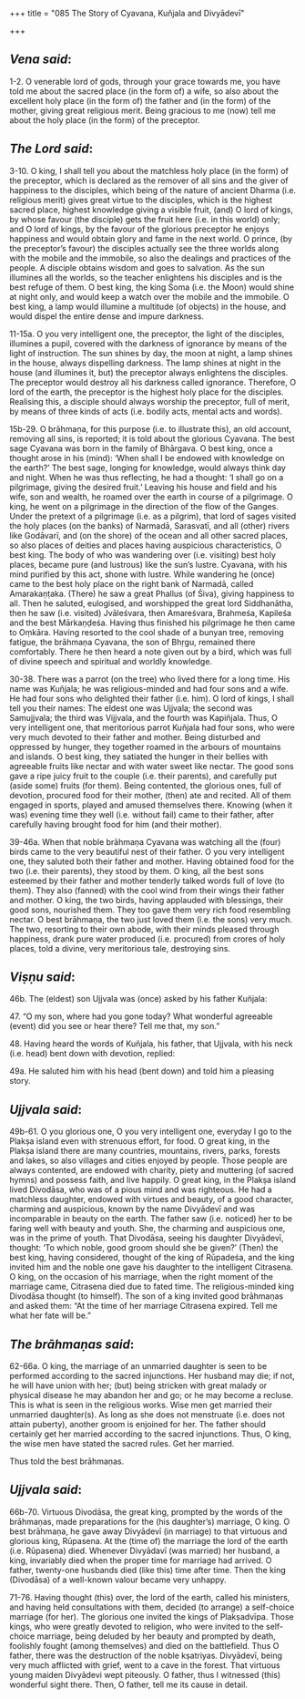 +++
title = "085  The Story of Cyavana, Kuñjala and Divyādevī"

+++
 

## *Vena said*:

1-2. O venerable lord of gods, through your grace towards me, you have told me about the sacred place (in the form of) a wife, so also about the excellent holy place (in the form of) the father and (in the form) of the mother, giving great religious merit. Being gracious to me (now) tell me about the holy place (in the form) of the preceptor.

## *The Lord said*:

3-10. O king, I shall tell you about the matchless holy place (in the form) of the preceptor, which is declared as the remover of all sins and the giver of happiness to the disciples, which being of the nature of ancient Dharma (i.e. religious merit) gives great virtue to the disciples, which is the highest sacred place, highest knowledge giving a visible fruit, (and) O lord of kings, by whose favour (the disciple) gets the fruit here (i.e. in this world) only; and O lord of kings, by the favour of the glorious preceptor he enjoys happiness and would obtain glory and fame in the next world. O prince, (by the preceptor’s favour) the disciples actually see the three worlds along with the mobile and the immobile, so also the dealings and practices of the people. A disciple obtains wisdom and goes to salvation. As the sun illumines all the worlds, so the teacher enlightens his disciples and is the best refuge of them. O best king, the king Soma (i.e. the Moon) would shine at night only, and would keep a watch over the mobile and the immobile. O best king, a lamp would illumine a multitude (of objects) in the house, and would dispel the entire dense and impure darkness.

11-15a. O you very intelligent one, the preceptor, the light of the disciples, illumines a pupil, covered with the darkness of ignorance by means of the light of instruction. The sun shines by day, the moon at night, a lamp shines in the house, always dispelling darkness. The lamp shines at night in the house (and illumines it, but) the preceptor always enlightens the disciples. The preceptor would destroy all his darkness called ignorance. Therefore, O lord of the earth, the preceptor is the highest holy place for the disciples. Realising this, a disciple should always worship the preceptor, full of merit, by means of three kinds of acts (i.e. bodily acts, mental acts and words).

15b-29. O brāhmaṇa, for this purpose (i.e. to illustrate this), an old account, removing all sins, is reported; it is told about the glorious Cyavana. The best sage Cyavana was born in the family of Bhārgava. O best king, once a thought arose in his (mind): ‘When shall I be endowed with knowledge on the earth?’ The best sage, longing for knowledge, would always think day and night. When he was thus reflecting, he had a thought: ‘I shall go on a pilgrimage, giving the desired fruit.’ Leaving his house and field and his wife, son and wealth, he roamed over the earth in course of a pilgrimage. O king, he went on a pilgrimage in the direction of the flow of the Ganges. Under the pretext of a pilgrimage (i.e. as a pilgrim), that lord of sages visited the holy places (on the banks) of Narmadā, Sarasvatī, and all (other) rivers like Godāvarī, and (on the shore) of the ocean and all other sacred places, so also places of deities and places having auspicious characteristics, O best king. The body of who was wandering over (i.e. visiting) best holy places, became pure (and lustrous) like the sun’s lustre. Cyavana, with his mind purified by this act, shone with lustre. While wandering he (once) came to the best holy place on the right bank of Narmadā, called Amarakaṇṭaka. (There) he saw a great Phallus (of Śiva), giving happiness to all. Then he saluted, eulogised, and worshipped the great lord Siddhanātha, then he saw (i.e. visited) Jvāleśvara, then Amareśvara, Brahmeśa, Kapileśa and the best Mārkaṇḍeśa. Having thus finished his pilgrimage he then came to Oṃkāra. Having resorted to the cool shade of a bunyan tree, removing fatigue, the brāhmaṇa Cyavana, the son of Bhṛgu, remained there comfortably. There he then heard a note given out by a bird, which was full of divine speech and spiritual and worldly knowledge.

30-38. There was a parrot (on the tree) who lived there for a long time. His name was Kuñjala; he was religious-minded and had four sons and a wife. He had four sons who delighted their father (i.e. him). O lord of kings, I shall tell you their names: The eldest one was Ujjvala; the second was Samujjvala; the third was Vijjvala, and the fourth was Kapiñjala. Thus, O very intelligent one, that meritorious parrot Kuñjala had four sons, who were very much devoted to their father and mother. Being disturbed and oppressed by hunger, they together roamed in the arbours of mountains and islands. O best king, they satiated the hunger in their bellies with agreeable fruits like nectar and with water sweet like nectar. The good sons gave a ripe juicy fruit to the couple (i.e. their parents), and carefully put (aside some) fruits (for them). Being contented, the glorious ones, full of devotion, procured food for their mother, (then) ate and recited. All of them engaged in sports, played and amused themselves there. Knowing (when it was) evening time they well (i.e. without fail) came to their father, after carefully having brought food for him (and their mother).

39-46a. When that noble brāhmaṇa Cyavana was watching all the (four) birds came to the very beautiful nest of their father. O you very intelligent one, they saluted both their father and mother. Having obtained food for the two (i.e. their parents), they stood by them. O king, all the best sons esteemed by their father and mother tenderly talked words full of love (to them). They also (fanned) with the cool wind from their wings their father and mother. O king, the two birds, having applauded with blessings, their good sons, nourished them. They too gave them very rich food resembling nectar. O best brāhmaṇa, the two just loved them (i.e. the sons) very much. The two, resorting to their own abode, with their minds pleased through happiness, drank pure water produced (i.e. procured) from crores of holy places, told a divine, very meritorious tale, destroying sins.

## *Viṣṇu said*:

46b. The (eldest) son Ujjvala was (once) asked by his father Kuñjala:

47\. “O my son, where had you gone today? What wonderful agreeable (event) did you see or hear there? Tell me that, my son.”

48\. Having heard the words of Kuñjala, his father, that Ujjvala, with his neck (i.e. head) bent down with devotion, replied:

49a. He saluted him with his head (bent down) and told him a pleasing story.

## *Ujjvala said*:

49b-61. O you glorious one, O you very intelligent one, everyday I go to the Plakṣa island even with strenuous effort, for food. O great king, in the Plakṣa island there are many countries, mountains, rivers, parks, forests and lakes, so also villages and cities enjoyed by people. Those people are always contented, are endowed with charity, piety and muttering (of sacred hymns) and possess faith, and live happily. O great king, in the Plakṣa island lived Divodāsa, who was of a pious mind and was righteous. He had a matchless daughter, endowed with virtues and beauty, of a good character, charming and auspicious, known by the name Divyādevī and was incomparable in beauty on the earth. The father saw (i.e. noticed) her to be faring well with beauty and youth. She, the charming and auspicious one, was in the prime of youth. That Divodāsa, seeing his daughter Divyādevī, thought: ‘To which noble, good groom should she be given?’ (Then) the best king, having considered, thought of the king of Rūpadeśa, and the king invited him and the noble one gave his daughter to the intelligent Citrasena. O king, on the occasion of his marriage, when the right moment of the marriage came, Citrasena died due to fated time. The religious-minded king Divodāsa thought (to himself). The son of a king invited good brāhmaṇas and asked them: “At the time of her marriage Citrasena expired. Tell me what her fate will be.”

## *The brāhmaṇas said*:

62-66a. O king, the marriage of an unmarried daughter is seen to be performed according to the sacred injunctions. Her husband may die; if not, he will have union with her; (but) being stricken with great malady or physical disease he may abandon her and go; or he may become a recluse. This is what is seen in the religious works. Wise men get married their unmarried daughter(s). As long as she does not menstruate (i.e. does not attain puberty), another groom is enjoined for her. The father should certainly get her married according to the sacred injunctions. Thus, O king, the wise men have stated the sacred rules. Get her married.

Thus told the best brāhmaṇas.

## *Ujjvala said*:

66b-70. Virtuous Divodāsa, the great king, prompted by the words of the brāhmaṇas, made preparations for the (his daughter’s) marriage, O king. O best brāhmaṇa, he gave away Divyādevī (in marriage) to that virtuous and glorious king, Rūpasena. At the (time of) the marriage the lord of the earth (i.e. Rūpasena) died. Whenever Divyādavī (was married) her husband, a king, invariably died when the proper time for marriage had arrived. O father, twenty-one husbands died (like this) time after time. Then the king (Divodāsa) of a well-known valour became very unhappy.

71-76. Having thought (this) over, the lord of the earth, called his ministers, and having held consultations with them, decided (to arrange) a self-choice marriage (for her). The glorious one invited the kings of Plakṣadvīpa. Those kings, who were greatly devoted to religion, who were invited to the self-choice marriage, being deluded by her beauty and prompted by death, foolishly fought (among themselves) and died on the battlefield. Thus O father, there was the destruction of the noble kṣatriyas. Divyādevī, being very much afflicted with grief, went to a cave in the forest. That virtuous young maiden Divyādevi wept piteously. O father, thus I witnessed (this) wonderful sight there. Then, O father, tell me its cause in detail.


